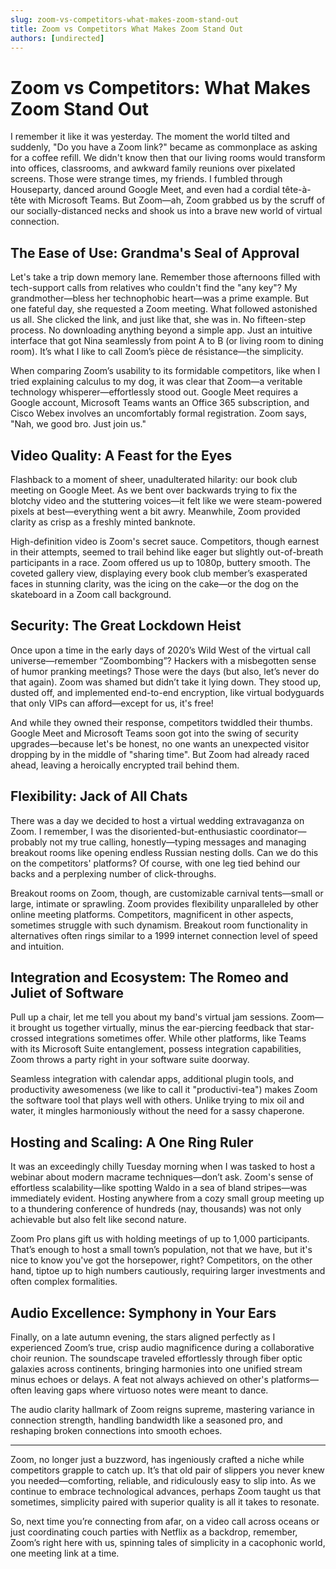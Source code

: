 ```yaml
---
slug: zoom-vs-competitors-what-makes-zoom-stand-out
title: Zoom vs Competitors What Makes Zoom Stand Out
authors: [undirected]
---
```



# Zoom vs Competitors: What Makes Zoom Stand Out

I remember it like it was yesterday. The moment the world tilted and suddenly, "Do you have a Zoom link?" became as commonplace as asking for a coffee refill. We didn't know then that our living rooms would transform into offices, classrooms, and awkward family reunions over pixelated screens. Those were strange times, my friends. I fumbled through Houseparty, danced around Google Meet, and even had a cordial tête-à-tête with Microsoft Teams. But Zoom—ah, Zoom grabbed us by the scruff of our socially-distanced necks and shook us into a brave new world of virtual connection.

## The Ease of Use: Grandma's Seal of Approval

Let's take a trip down memory lane. Remember those afternoons filled with tech-support calls from relatives who couldn't find the "any key"? My grandmother—bless her technophobic heart—was a prime example. But one fateful day, she requested a Zoom meeting. What followed astonished us all. She clicked the link, and just like that, she was in. No fifteen-step process. No downloading anything beyond a simple app. Just an intuitive interface that got Nina seamlessly from point A to B (or living room to dining room). It’s what I like to call Zoom’s pièce de résistance—the simplicity.

When comparing Zoom’s usability to its formidable competitors, like when I tried explaining calculus to my dog, it was clear that Zoom—a veritable technology whisperer—effortlessly stood out. Google Meet requires a Google account, Microsoft Teams wants an Office 365 subscription, and Cisco Webex involves an uncomfortably formal registration. Zoom says, "Nah, we good bro. Just join us."

## Video Quality: A Feast for the Eyes

Flashback to a moment of sheer, unadulterated hilarity: our book club meeting on Google Meet. As we bent over backwards trying to fix the blotchy video and the stuttering voices—it felt like we were steam-powered pixels at best—everything went a bit awry. Meanwhile, Zoom provided clarity as crisp as a freshly minted banknote. 

High-definition video is Zoom's secret sauce. Competitors, though earnest in their attempts, seemed to trail behind like eager but slightly out-of-breath participants in a race. Zoom offered us up to 1080p, buttery smooth. The coveted gallery view, displaying every book club member’s exasperated faces in stunning clarity, was the icing on the cake—or the dog on the skateboard in a Zoom call background.

## Security: The Great Lockdown Heist

Once upon a time in the early days of 2020’s Wild West of the virtual call universe—remember “Zoombombing”? Hackers with a misbegotten sense of humor pranking meetings? Those were the days (but also, let’s never do that again). Zoom was shamed but didn’t take it lying down. They stood up, dusted off, and implemented end-to-end encryption, like virtual bodyguards that only VIPs can afford—except for us, it's free! 

And while they owned their response, competitors twiddled their thumbs. Google Meet and Microsoft Teams soon got into the swing of security upgrades—because let's be honest, no one wants an unexpected visitor dropping by in the middle of "sharing time". But Zoom had already raced ahead, leaving a heroically encrypted trail behind them.

## Flexibility: Jack of All Chats

There was a day we decided to host a virtual wedding extravaganza on Zoom. I remember, I was the disoriented-but-enthusiastic coordinator—probably not my true calling, honestly—typing messages and managing breakout rooms like opening endless Russian nesting dolls. Can we do this on the competitors' platforms? Of course, with one leg tied behind our backs and a perplexing number of click-throughs.

Breakout rooms on Zoom, though, are customizable carnival tents—small or large, intimate or sprawling. Zoom provides flexibility unparalleled by other online meeting platforms. Competitors, magnificent in other aspects, sometimes struggle with such dynamism. Breakout room functionality in alternatives often rings similar to a 1999 internet connection level of speed and intuition.

## Integration and Ecosystem: The Romeo and Juliet of Software

Pull up a chair, let me tell you about my band's virtual jam sessions. Zoom—it brought us together virtually, minus the ear-piercing feedback that star-crossed integrations sometimes offer. While other platforms, like Teams with its Microsoft Suite entanglement, possess integration capabilities, Zoom throws a party right in your software suite doorway.

Seamless integration with calendar apps, additional plugin tools, and productivity awesomeness (we like to call it "productivi-tea") makes Zoom the software tool that plays well with others. Unlike trying to mix oil and water, it mingles harmoniously without the need for a sassy chaperone.

## Hosting and Scaling: A One Ring Ruler

It was an exceedingly chilly Tuesday morning when I was tasked to host a webinar about modern macrame techniques—don’t ask. Zoom's sense of effortless scalability—like spotting Waldo in a sea of bland stripes—was immediately evident. Hosting anywhere from a cozy small group meeting up to a thundering conference of hundreds (nay, thousands) was not only achievable but also felt like second nature.

Zoom Pro plans gift us with holding meetings of up to 1,000 participants. That’s enough to host a small town’s population, not that we have, but it's nice to know you've got the horsepower, right? Competitors, on the other hand, tiptoe up to high numbers cautiously, requiring larger investments and often complex formalities.

## Audio Excellence: Symphony in Your Ears

Finally, on a late autumn evening, the stars aligned perfectly as I experienced Zoom’s true, crisp audio magnificence during a collaborative choir reunion. The soundscape traveled effortlessly through fiber optic galaxies across continents, bringing harmonies into one unified stream minus echoes or delays. A feat not always achieved on other's platforms—often leaving gaps where virtuoso notes were meant to dance.

The audio clarity hallmark of Zoom reigns supreme, mastering variance in connection strength, handling bandwidth like a seasoned pro, and reshaping broken connections into smooth echoes.

---

Zoom, no longer just a buzzword, has ingeniously crafted a niche while competitors grapple to catch up. It’s that old pair of slippers you never knew you needed—comforting, reliable, and ridiculously easy to slip into. As we continue to embrace technological advances, perhaps Zoom taught us that sometimes, simplicity paired with superior quality is all it takes to resonate. 

So, next time you’re connecting from afar, on a video call across oceans or just coordinating couch parties with Netflix as a backdrop, remember, Zoom’s right here with us, spinning tales of simplicity in a cacophonic world, one meeting link at a time.